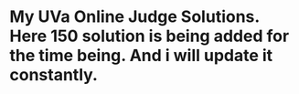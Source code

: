 # My UVa Online Judge Solutions. Here 150 solution is being added for the time being. And i will update it constantly.
